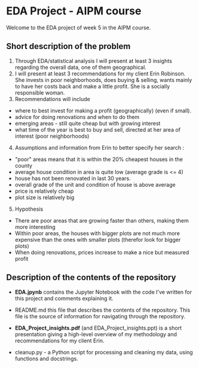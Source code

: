 # EDA Project  - AIPM course

Welcome to the EDA project of week 5 in the AIPM course.

## Short description of the problem
1.	Through EDA/statistical analysis I will present at least 3 insights regarding the overall data, one of them  geographical.
2. I will present at least 3 recommendations for my client Erin Robinson. She invests in poor neighborhoods, does buying & selling, wants mainly to have her costs back and make a little profit. She is a socially responsible woman. 
3. Recommendations will include
* where to best invest for making a profit (geographically) (even if small).
* advice for doing renovations and when to do them 
* emerging areas - still quite cheap but with growing interest
* what time of the year is best to buy and sell, directed at her area of interest (poor neighborhoods)
4. Assumptions and information from Erin to better specify her search : 
* "poor" areas means that it is within the 20% cheapest houses in the county
* average house condition in area is quite low (average grade is <= 4)
* house has not been renovated in last 30 years. 
* overall grade of the unit and condition of house is above average
* price is relatively cheap
* plot size is relatively big
5. Hypothesis
* There are poor areas that are growing faster than others, making them more interesting
* Within poor areas, the houses with bigger plots are not much more expensive than the ones with smaller plots (therefor look
for bigger plots)
* When doing renovations, prices increase to make a nice but measured profit 

## Description of the contents of the repository 
* <b>EDA.jpynb</b> contains the Jupyter Notebook with the code I've written for this project and comments explaining it. 

* README.md this file that describes the contents of the repository. This file is the source of information for navigating through the repository.

* <b>EDA_Project_insights.pdf</b> (and EDA_Project_insights.ppt) is a short presentation giving a high-level overview of my methodology and recommendations for my client Erin. 

* cleanup.py - a Python script for processing and cleaning my data, using functions and docstrings. 

